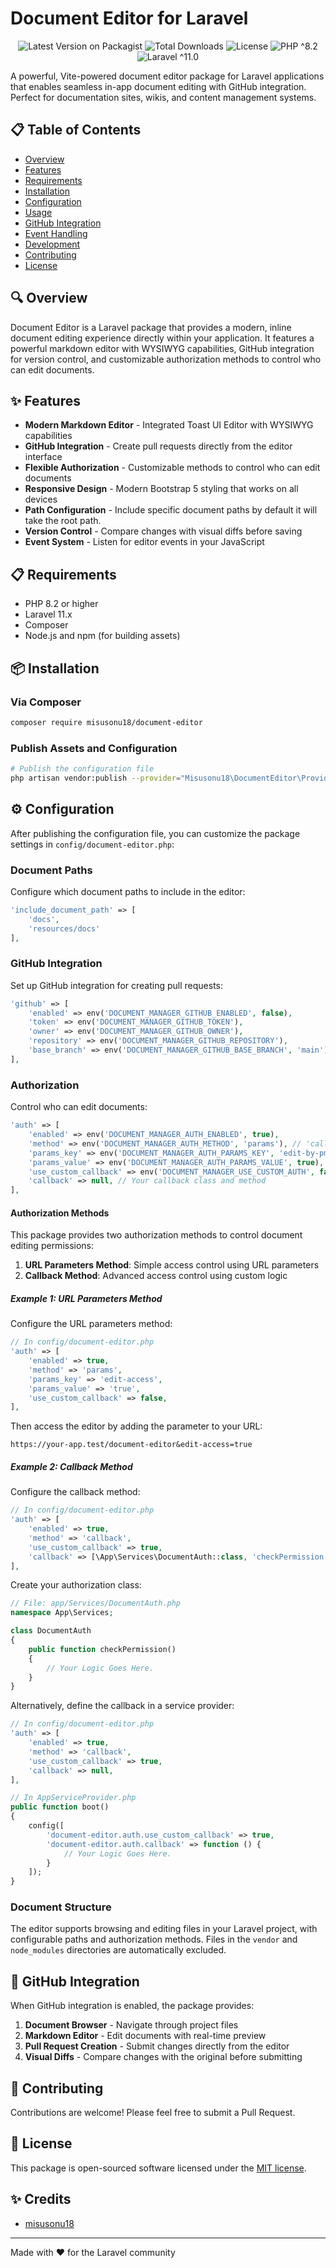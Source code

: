 # Document Editor for Laravel

<p align="center">
  <img src="https://img.shields.io/packagist/v/misusonu18/document-editor.svg?style=flat-square" alt="Latest Version on Packagist">
  <img src="https://img.shields.io/packagist/dt/misusonu18/document-editor.svg?style=flat-square" alt="Total Downloads">
  <img src="https://img.shields.io/packagist/l/misusonu18/document-editor.svg?style=flat-square" alt="License">
  <img src="https://img.shields.io/badge/php-^8.2-blue.svg?style=flat-square" alt="PHP ^8.2">
  <img src="https://img.shields.io/badge/Laravel-^11.0-red.svg?style=flat-square" alt="Laravel ^11.0">
</p>

A powerful, Vite-powered document editor package for Laravel applications that enables seamless in-app document editing with GitHub integration. Perfect for documentation sites, wikis, and content management systems.

## 📋 Table of Contents

- [Overview](#overview)
- [Features](#features)
- [Requirements](#requirements)
- [Installation](#installation)
- [Configuration](#configuration)
- [Usage](#usage)
- [GitHub Integration](#github-integration)
- [Event Handling](#event-handling)
- [Development](#development)
- [Contributing](#contributing)
- [License](#license)

## 🔍 Overview

Document Editor is a Laravel package that provides a modern, inline document editing experience directly within your application. It features a powerful markdown editor with WYSIWYG capabilities, GitHub integration for version control, and customizable authorization methods to control who can edit documents.

## ✨ Features

- **Modern Markdown Editor** - Integrated Toast UI Editor with WYSIWYG capabilities
- **GitHub Integration** - Create pull requests directly from the editor interface
- **Flexible Authorization** - Customizable methods to control who can edit documents
- **Responsive Design** - Modern Bootstrap 5 styling that works on all devices
- **Path Configuration** - Include specific document paths by default it will take the root path.
- **Version Control** - Compare changes with visual diffs before saving
- **Event System** - Listen for editor events in your JavaScript

## 📋 Requirements

- PHP 8.2 or higher
- Laravel 11.x
- Composer
- Node.js and npm (for building assets)

## 📦 Installation

### Via Composer

```bash
composer require misusonu18/document-editor
```

### Publish Assets and Configuration

```bash
# Publish the configuration file
php artisan vendor:publish --provider="Misusonu18\DocumentEditor\Providers\DocumentEditorServiceProvider" --tag="document-editor-config"
```

## ⚙️ Configuration

After publishing the configuration file, you can customize the package settings in `config/document-editor.php`:

### Document Paths

Configure which document paths to include in the editor:

```php
'include_document_path' => [
    'docs',
    'resources/docs'
],
```

### GitHub Integration

Set up GitHub integration for creating pull requests:

```php
'github' => [
    'enabled' => env('DOCUMENT_MANAGER_GITHUB_ENABLED', false),
    'token' => env('DOCUMENT_MANAGER_GITHUB_TOKEN'),
    'owner' => env('DOCUMENT_MANAGER_GITHUB_OWNER'),
    'repository' => env('DOCUMENT_MANAGER_GITHUB_REPOSITORY'),
    'base_branch' => env('DOCUMENT_MANAGER_GITHUB_BASE_BRANCH', 'main'),
],
```

### Authorization

Control who can edit documents:

```php
'auth' => [
    'enabled' => env('DOCUMENT_MANAGER_AUTH_ENABLED', true),
    'method' => env('DOCUMENT_MANAGER_AUTH_METHOD', 'params'), // 'callback' or 'params'
    'params_key' => env('DOCUMENT_MANAGER_AUTH_PARAMS_KEY', 'edit-by-pm'),
    'params_value' => env('DOCUMENT_MANAGER_AUTH_PARAMS_VALUE', true),
    'use_custom_callback' => env('DOCUMENT_MANAGER_USE_CUSTOM_AUTH', false),
    'callback' => null, // Your callback class and method
],
```

#### Authorization Methods

This package provides two authorization methods to control document editing permissions:

1. **URL Parameters Method**: Simple access control using URL parameters
2. **Callback Method**: Advanced access control using custom logic

##### Example 1: URL Parameters Method

Configure the URL parameters method:

```php
// In config/document-editor.php
'auth' => [
    'enabled' => true,
    'method' => 'params',
    'params_key' => 'edit-access',
    'params_value' => 'true',
    'use_custom_callback' => false,
],
```

Then access the editor by adding the parameter to your URL:

```
https://your-app.test/document-editor&edit-access=true
```

##### Example 2: Callback Method

Configure the callback method:

```php
// In config/document-editor.php
'auth' => [
    'enabled' => true,
    'method' => 'callback',
    'use_custom_callback' => true,
    'callback' => [\App\Services\DocumentAuth::class, 'checkPermission'],
],
```

Create your authorization class:

```php
// File: app/Services/DocumentAuth.php
namespace App\Services;

class DocumentAuth
{
    public function checkPermission()
    {
        // Your Logic Goes Here.
    }
}
```

Alternatively, define the callback in a service provider:

```php
// In config/document-editor.php
'auth' => [
    'enabled' => true,
    'method' => 'callback',
    'use_custom_callback' => true,
    'callback' => null,
],
```

```php
// In AppServiceProvider.php
public function boot()
{
    config([
        'document-editor.auth.use_custom_callback' => true,
        'document-editor.auth.callback' => function () {
            // Your Logic Goes Here.
        }
    ]);
}
```

### Document Structure

The editor supports browsing and editing files in your Laravel project, with configurable paths and authorization methods. Files in the `vendor` and `node_modules` directories are automatically excluded.

## 🔄 GitHub Integration

When GitHub integration is enabled, the package provides:

1. **Document Browser** - Navigate through project files
2. **Markdown Editor** - Edit documents with real-time preview
3. **Pull Request Creation** - Submit changes directly from the editor
4. **Visual Diffs** - Compare changes with the original before submitting

## 🤝 Contributing

Contributions are welcome! Please feel free to submit a Pull Request.

## 📄 License

This package is open-sourced software licensed under the [MIT license](https://opensource.org/licenses/MIT).

## ✨ Credits

- [misusonu18](https://github.com/misusonu18)

---

Made with ❤️ for the Laravel community
